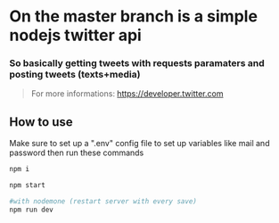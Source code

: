 # On the master branch is a simple nodejs twitter api 

### So basically getting tweets with requests paramaters and posting tweets (texts+media)  
> For more informations: https://developer.twitter.com



## How to use
  
  Make sure to set up a ".env" config file to set up variables like mail and password
  then run these commands 
  
```bash
npm i

npm start

#with nodemone (restart server with every save)
npm run dev

```
